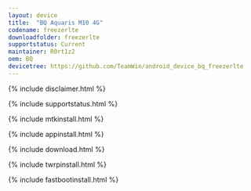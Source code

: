 ```yaml
---
layout: device
title:  "BQ Aquaris M10 4G"
codename: freezerlte
downloadfolder: freezerlte 
supportstatus: Current
maintainer: R0rt1z2
oem: BQ
devicetree: https://github.com/TeamWin/android_device_bq_freezerlte
---
```


{% include disclaimer.html %}

{% include supportstatus.html %}

{% include mtkinstall.html %}

{% include appinstall.html %}

{% include download.html %}

{% include twrpinstall.html %}

{% include fastbootinstall.html %}
